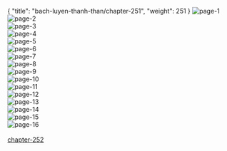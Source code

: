 { "title": "bach-luyen-thanh-than/chapter-251", "weight": 251 }
<img src="bach-luyen-thanh-than_0251_01-c84b4781b27e7ff63064658ff707582f.webp" alt="page-1" origin="http://1.bp.blogspot.com/-gAm6ZMOlREo/W0bLYcOw6TI/AAAAAAAAGV0/tpxH__sPxngII0qhudkO0TQsyRQDMLspACLcBGAs/s1600/0001.jpg?imgmax=0"><br/>
<img src="bach-luyen-thanh-than_0251_02-2b30ddf36e11150d03cb9c8146f00748.webp" alt="page-2" origin="http://1.bp.blogspot.com/-Mb2FNhoR7zQ/W0bLYZttAmI/AAAAAAAAGVs/NfTd5QZqR-gHVbKqyjWsR9Mx24_n7UqhQCLcBGAs/s1600/0002.jpg?imgmax=0"><br/>
<img src="bach-luyen-thanh-than_0251_03-e723e9d54ec06885a063cb241c51989d.webp" alt="page-3" origin="http://1.bp.blogspot.com/-ndFdEl4R1l0/W0bLYaOZyoI/AAAAAAAAGVw/jnFZETPqKs0VM0xJKL8BbfGd-O3Gp7H8wCLcBGAs/s1600/0003.jpg?imgmax=0"><br/>
<img src="bach-luyen-thanh-than_0251_04-9bad72989c44ae10907dd5bf2648f91e.webp" alt="page-4" origin="http://1.bp.blogspot.com/-IiLpF_1mdwg/W0bLY5UAomI/AAAAAAAAGV4/xykYijk075gjsWbpahesXF4fCrtBzDACQCLcBGAs/s1600/0004.jpg?imgmax=0"><br/>
<img src="bach-luyen-thanh-than_0251_05-07e81ef420fe9a470b3c2a21d6de2849.webp" alt="page-5" origin="http://1.bp.blogspot.com/-Nw8ThzQPTHc/W0bLZN8Jp0I/AAAAAAAAGWA/Woi3T6rR2aAH0SUgr2DskqRS3stFodS3wCLcBGAs/s1600/0005.jpg?imgmax=0"><br/>
<img src="bach-luyen-thanh-than_0251_06-6100a55cf72268e9356ed270887d1a54.webp" alt="page-6" origin="http://1.bp.blogspot.com/-FEPRHkhd910/W0bLZEaD8rI/AAAAAAAAGV8/RlR_osax-uUcCX9H9W5BsT9by4p7N7Y-ACLcBGAs/s1600/0006.jpg?imgmax=0"><br/>
<img src="bach-luyen-thanh-than_0251_07-bbd6c67d3b683f0e22b953bd8b106f5a.webp" alt="page-7" origin="http://1.bp.blogspot.com/-glW6-4u5HiA/W0bLZmwKkxI/AAAAAAAAGWE/sqb2X3vr-mwt6rds-g02VAs4SpNGDkSwACLcBGAs/s1600/0007.0.jpg?imgmax=0"><br/>
<img src="bach-luyen-thanh-than_0251_08-5ba13d36045e09e29c9979a778985843.webp" alt="page-8" origin="http://1.bp.blogspot.com/-NlXgDksJn-U/W0bLZ2YdZuI/AAAAAAAAGWI/Qd_jY_nyZQgUlPr-9MPqqyxPpt_Z3x6lACLcBGAs/s1600/0007.5.jpg?imgmax=0"><br/>
<img src="bach-luyen-thanh-than_0251_09-4e8a71cdd244249a2ec6000cdbb70992.webp" alt="page-9" origin="http://1.bp.blogspot.com/-fp-620RSubc/W0bLaGN6x1I/AAAAAAAAGWM/VC8lgV8ke5kV1pl1Dn6GRkE1-D-vZdj8wCLcBGAs/s1600/0008.jpg?imgmax=0"><br/>
<img src="bach-luyen-thanh-than_0251_10-1f1ace0c0e785e0eaf578defcfce33b6.webp" alt="page-10" origin="http://1.bp.blogspot.com/-zwAYy3Dpv5g/W0bLaQOxQ9I/AAAAAAAAGWQ/uGT7EJdraLMpF6G-BAMRcOUFQyCV-MxYgCLcBGAs/s1600/0009.jpg?imgmax=0"><br/>
<img src="bach-luyen-thanh-than_0251_11-3f6cb41c3a2048fd002ff869aa50b9cf.webp" alt="page-11" origin="http://1.bp.blogspot.com/-myTXh9Pakx0/W0bLaz2MZBI/AAAAAAAAGWY/WNZJK-D5PXEfaiasvQ5OAu_IBeqhG5YpwCLcBGAs/s1600/0010.jpg?imgmax=0"><br/>
<img src="bach-luyen-thanh-than_0251_12-7795d916ddb7c083e7d792f38745adbf.webp" alt="page-12" origin="http://1.bp.blogspot.com/-KVQ564vwt6k/W0bLaiscByI/AAAAAAAAGWU/HIpPRT9XmIkcvttvpBh6-6NjZP9ePGRLQCLcBGAs/s1600/0011.jpg?imgmax=0"><br/>
<img src="bach-luyen-thanh-than_0251_13-71fda4b58a3a8131d40914915c238e7b.webp" alt="page-13" origin="http://1.bp.blogspot.com/-Ok8ikhcgS7U/W0bLbEXUZBI/AAAAAAAAGWc/05XVugG55M8_2A2gurK2gJP4NZ4c7PJ5QCLcBGAs/s1600/0012.jpg?imgmax=0"><br/>
<img src="bach-luyen-thanh-than_0251_14-3485d2ef7645beeb191896ff26e67bde.webp" alt="page-14" origin="http://1.bp.blogspot.com/-vVMYGuJbmTo/W0bLbVRiKcI/AAAAAAAAGWg/HBHLSMw6M8oX7-KqY5jhAwwKe5gL5NVDgCLcBGAs/s1600/0013.jpg?imgmax=0"><br/>
<img src="bach-luyen-thanh-than_0251_15-1e95e3eb3bda4a2dc0fc04b7ba315f70.webp" alt="page-15" origin="http://1.bp.blogspot.com/-BSqFqww7h90/W0bLcKF1I6I/AAAAAAAAGWk/y-VcOJcwSJgt88VDQqOQxSAOZgSQQZykgCLcBGAs/s1600/0014.jpg?imgmax=0"><br/>
<img src="bach-luyen-thanh-than_0251_16-6684f72aca71905a57a772537f596601.webp" alt="page-16" origin="http://1.bp.blogspot.com/-G7U8xOVFrwQ/W0bLcP2muLI/AAAAAAAAGWo/hpJmRYDHXXICGLByuGYJwu84hpENVU1EACLcBGAs/s1600/0015.jpg?imgmax=0"><br/>
<br/><a class="nextchap" href="/bach-luyen-thanh-than/chapter-252">chapter-252</a>
